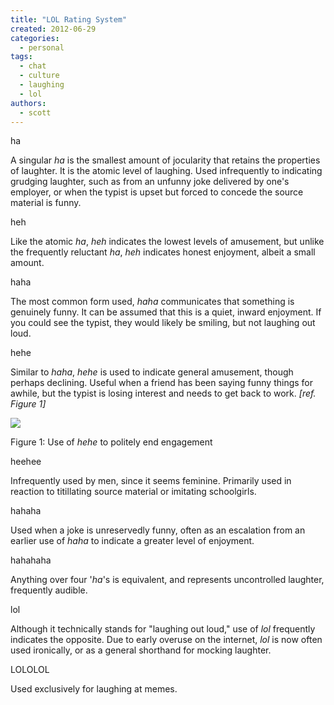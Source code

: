 ```yaml
---
title: "LOL Rating System"
created: 2012-06-29
categories:
  - personal
tags:
  - chat
  - culture
  - laughing
  - lol
authors:
  - scott
---
```


ha

A singular _ha_ is the smallest amount of jocularity that retains the properties of laughter. It is the atomic level of laughing. Used infrequently to indicating grudging laughter, such as from an unfunny joke delivered by one's employer, or when the typist is upset but forced to concede the source material is funny.

heh

Like the atomic _ha_, _heh_ indicates the lowest levels of amusement, but unlike the frequently reluctant _ha_, _heh_ indicates honest enjoyment, albeit a small amount.

haha

The most common form used, _haha_ communicates that something is genuinely funny. It can be assumed that this is a quiet, inward enjoyment. If you could see the typist, they would likely be smiling, but not laughing out loud.

hehe

Similar to _haha_, _hehe_ is used to indicate general amusement, though perhaps declining. Useful when a friend has been saying funny things for awhile, but the typist is losing interest and needs to get back to work. _\[ref. Figure 1\]_

![](/images/lol-chat.jpg)

Figure 1: Use of _hehe_ to politely end engagement

heehee

Infrequently used by men, since it seems feminine. Primarily used in reaction to titillating source material or imitating schoolgirls.

hahaha

Used when a joke is unreservedly funny, often as an escalation from an earlier use of _haha_ to indicate a greater level of enjoyment.

hahahaha

Anything over four '_ha_'s is equivalent, and represents uncontrolled laughter, frequently audible.

lol

Although it technically stands for "laughing out loud," use of _lol_ frequently indicates the opposite. Due to early overuse on the internet, _lol_ is now often used ironically, or as a general shorthand for mocking laughter.

LOLOLOL

Used exclusively for laughing at memes.
